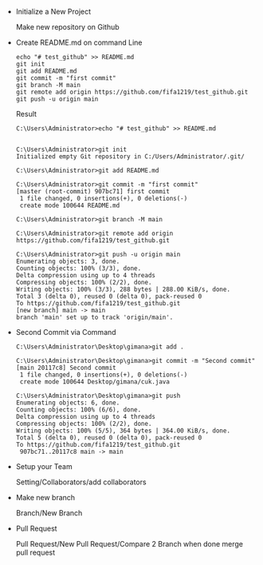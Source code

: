 - Initialize a New Project
  
  Make new repository on Github

- Create README.md on command Line
  
      echo "# test_github" >> README.md
      git init
      git add README.md
      git commit -m "first commit"
      git branch -M main
      git remote add origin https://github.com/fifa1219/test_github.git
      git push -u origin main
  
  Result
  
      C:\Users\Administrator>echo "# test_github" >> README.md
        
      
      C:\Users\Administrator>git init
      Initialized empty Git repository in C:/Users/Administrator/.git/
      
      C:\Users\Administrator>git add README.md
      
      C:\Users\Administrator>git commit -m "first commit"
      [master (root-commit) 907bc71] first commit
       1 file changed, 0 insertions(+), 0 deletions(-)
       create mode 100644 README.md
      
      C:\Users\Administrator>git branch -M main
      
      C:\Users\Administrator>git remote add origin https://github.com/fifa1219/test_github.git
      
      C:\Users\Administrator>git push -u origin main
      Enumerating objects: 3, done.
      Counting objects: 100% (3/3), done.
      Delta compression using up to 4 threads
      Compressing objects: 100% (2/2), done.
      Writing objects: 100% (3/3), 288 bytes | 288.00 KiB/s, done.
      Total 3 (delta 0), reused 0 (delta 0), pack-reused 0
      To https://github.com/fifa1219/test_github.git
      [new branch] main -> main
      branch 'main' set up to track 'origin/main'.

- Second Commit via Command
  
      C:\Users\Administrator\Desktop\gimana>git add .
      
      C:\Users\Administrator\Desktop\gimana>git commit -m "Second commit"
      [main 20117c8] Second commit
       1 file changed, 0 insertions(+), 0 deletions(-)
       create mode 100644 Desktop/gimana/cuk.java
      
      C:\Users\Administrator\Desktop\gimana>git push
      Enumerating objects: 6, done.
      Counting objects: 100% (6/6), done.
      Delta compression using up to 4 threads
      Compressing objects: 100% (2/2), done.
      Writing objects: 100% (5/5), 364 bytes | 364.00 KiB/s, done.
      Total 5 (delta 0), reused 0 (delta 0), pack-reused 0
      To https://github.com/fifa1219/test_github.git
       907bc71..20117c8 main -> main

- Setup your Team
  
  Setting/Collaborators/add collaborators

- Make new branch
  
  Branch/New Branch

- Pull Request
  
  Pull Request/New Pull Request/Compare 2 Branch
  when done merge pull request

